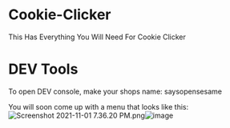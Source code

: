 # Cookie-Clicker
This Has Everything You Will Need For Cookie Clicker

# DEV Tools

To open DEV console, make your shops name: <anything> saysopensesame
  
  You will soon come up with a menu that looks like this:
<img src="blob:chrome-untrusted://media-app/609bf226-f565-47bc-8064-1643976205c1" alt="Screenshot 2021-11-01 7.36.20 PM.png"/>![image](https://user-images.githubusercontent.com/93392542/139755970-7b82f4ed-817d-4973-abe4-843fc4e70bc5.png)
